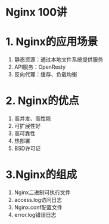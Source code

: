 # Nginx 100讲

# 1. Nginx的应用场景

1. 静态资源：通过本地文件系统提供服务
2. API服务：OpenResty
3. 反向代理：缓存、负载均衡

# 2. Nginx的优点

1. 高并发、高性能
2. 可扩展性好
3. 高可靠性
4. 热部署
5. BSD许可证

# 3.Nginx的组成

1. Nginx二进制可执行文件
2. access.log访问日志
3. Nginx.conf配置文件
4. error.log错误日志

